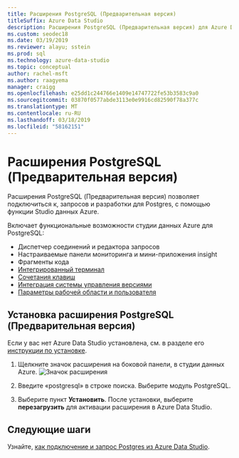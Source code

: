 ```yaml
---
title: Расширения PostgreSQL (Предварительная версия)
titleSuffix: Azure Data Studio
description: Расширения PostgreSQL (Предварительная версия) для Azure Data Studio
ms.custom: seodec18
ms.date: 03/19/2019
ms.reviewer: alayu; sstein
ms.prod: sql
ms.technology: azure-data-studio
ms.topic: conceptual
author: rachel-msft
ms.author: raagyema
manager: craigg
ms.openlocfilehash: e25dd1c244766e1409e14747722fe53b3583c9a0
ms.sourcegitcommit: 03870f0577abde3113e0e9916cd82590f78a377c
ms.translationtype: MT
ms.contentlocale: ru-RU
ms.lasthandoff: 03/18/2019
ms.locfileid: "58162151"
---
```

# <a name="postgresql-extension-preview"></a>Расширения PostgreSQL (Предварительная версия)

Расширения PostgreSQL (Предварительная версия) позволяет подключиться к, запросов и разработки для Postgres, с помощью функции Studio данных Azure. 

Включает функциональные возможности студии данных Azure для PostgreSQL:

- Диспетчер соединений и редактора запросов
- Настраиваемые панели мониторинга и мини-приложения insight
- Фрагменты кода
- [Интегрированный терминал](integrated-terminal.md)
- [Сочетания клавиш](keyboard-shortcuts.md)
- [Интеграция системы управления версиями](source-control.md)
- [Параметры рабочей области и пользователя](settings.md)


## <a name="install-the-postgresql-extension-preview"></a>Установка расширения PostgreSQL (Предварительная версия)

Если у вас нет Azure Data Studio установлена, см. в разделе его [инструкции по установке](download.md).

1. Щелкните значок расширения на боковой панели, в студии данных Azure.
   ![Значок расширения](media/extensions/postgresql-extension/extensions-icon.png)

2. Введите «postgresql» в строке поиска. Выберите модуль PostgreSQL.

3. Выберите пункт **Установить**. После установки, выберите **перезагрузить** для активации расширения в Azure Data Studio.


## <a name="next-steps"></a>Следующие шаги

Узнайте, [как подключение и запрос Postgres из Azure Data Studio](quickstart-postgres.md).

